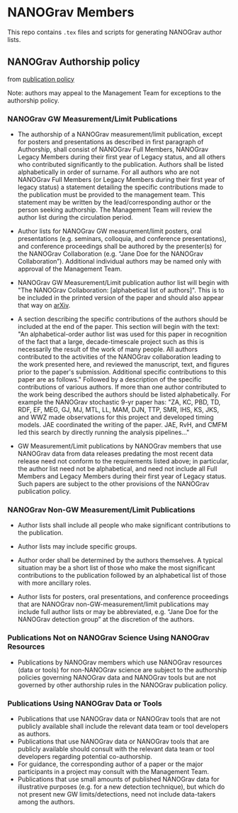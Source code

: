 # NANOGrav Members

This repo contains `.tex` files and scripts for generating NANOGrav author lists.


## NANOGrav Authorship policy
from [publication policy](http://nanograv.org/governance/)

Note: authors may appeal to the Management Team for exceptions to the authorship policy.

### NANOGrav GW Measurement/Limit Publications

* The authorship of a NANOGrav measurement/limit publication, except for posters and presentations as described in first paragraph of Authorship, shall consist of NANOGrav Full Members, NANOGrav Legacy Members during their first year of Legacy status, and all others who contributed significantly to the publication.
Authors shall be listed alphabetically in order of surname.
For all authors who are not NANOGrav Full Members (or Legacy Members during their first year of legacy status) a statement detailing the specific contributions made to the publication must be provided to the management team.
This statement may be written by the lead/corresponding author or the person seeking authorship.
The Management Team will review the author list during the circulation period.

* Author lists for NANOGrav GW measurement/limit posters, oral presentations (e.g. seminars, colloquia, and conference presentations), and conference proceedings shall be authored by the presenter(s) for the NANOGrav Collaboration (e.g. “Jane Doe for the NANOGrav Collaboration”).
Additional individual authors may be named only with approval of the Management Team.

* NANOGrav GW Measurement/Limit publication author list will begin with "The NANOGrav Collaboration: [alphabetical list of authors]".
This is to be included in the printed version of the paper and should also appear that way on [arXiv](www.arxiv.org).

* A section describing the specific contributions of the authors should be included at the end of the paper.
This section will begin with the text: "An alphabetical-order author list was used for this paper in recognition of the fact that a large, decade-timescale project such as this is necessarily the result of the work of many people.
All authors contributed to the activities of the NANOGrav collaboration leading to the work presented here, and reviewed the manuscript, text, and figures prior to the paper's submission.
Additional specific contributions to this paper are as follows." Followed by a description of the specific contributions of various authors.
If more than one author contributed to the work being described the authors should be listed alphabetically.
For example the NANOGrav stochastic 9-yr paper has: "ZA, KC, PBD, TD, RDF, EF, MEG, GJ, MJ, MTL, LL, MAM, DJN, TTP, SMR, IHS, KS, JKS, and WWZ made observations for this project and developed timing models.
JAE coordinated the writing of the paper.
JAE, RvH, and CMFM led this search by directly running the analysis pipelines..."

* GW Measurement/Limit publications by NANOGrav members that use NANOGrav data from data releases predating the most recent data release need not conform to the requirements listed above; in particular, the author list need not be alphabetical, and need not include all Full Members and Legacy Members during their first year of Legacy status.
Such papers are subject to the other provisions of the NANOGrav publication policy.

### NANOGrav Non-GW Measurement/Limit Publications

* Author lists shall include all people who make significant contributions to the publication.

* Author lists may include specific groups.

* Author order shall be determined by the authors themselves.
A typical situation may be a short list of those who make the most significant contributions to the publication followed by an alphabetical list of those with more ancillary roles.

* Author lists for posters, oral presentations, and conference proceedings that are NANOGrav non-GW-measurement/limit publications may include full author lists or may be abbreviated, e.g. “Jane Doe for the NANOGrav detection group” at the discretion of the authors.

### Publications Not on NANOGrav Science Using NANOGrav Resources
* Publications by NANOGrav members which use NANOGrav resources (data or tools) for non-NANOGrav science are subject to the authorship policies governing NANOGrav data and NANOGrav tools but are not governed by other authorship rules in the NANOGrav publication policy.

### Publications Using NANOGrav Data or Tools
* Publications that use NANOGrav data or NANOGrav tools that are not publicly available shall include the relevant data team or tool developers as authors.
* Publications that use NANOGrav data or NANOGrav tools that are publicly available should consult with the relevant data team or tool developers regarding potential co-authorship.
* For guidance, the corresponding author of a paper or the major participants in a project may consult with the Management Team.
* Publications that use small amounts of published NANOGrav data for illustrative purposes (e.g. for a new detection technique), but which do not present new GW limits/detections, need not include data-takers among the authors.
